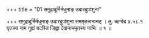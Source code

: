 +++
title = "01 समुद्रादूर्मिर्मधुमाङ् उदारदुपांशुना"

+++
समुद्रादूर्मिर्मधुमाङ् उदारदुपांशुना सममृतत्वमानट् । तु. ऋग्वेद ४.५८.१  
घृतस्य नाम गुह्यं यदस्ति जिह्वा देवानाममृतस्य नाभिः ॥ १ ॥